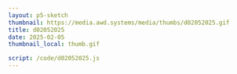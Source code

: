 ```yaml
---
layout: p5-sketch
thumbnail: https://media.awd.systems/media/thumbs/d02052025.gif
title: d02052025
date: 2025-02-05
thumbnail_local: thumb.gif

script: /code/d02052025.js
---
```

